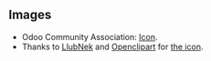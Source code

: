 ## Images

- Odoo Community Association:
  [Icon](https://github.com/OCA/maintainer-tools/blob/master/template/module/static/description/icon.svg).
- Thanks to [LlubNek](https://openclipart.org/user-detail/LlubNek) and
  [Openclipart](https://openclipart.org) for [the
  icon](https://openclipart.org/detail/19342/open-envelope).
